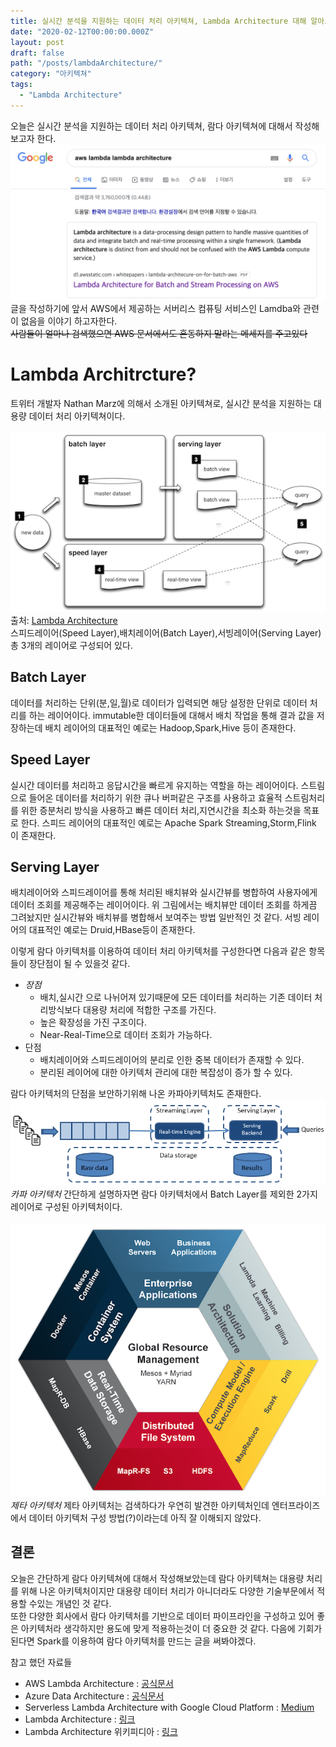 ```yaml
---
title: 실시간 분석을 지원하는 데이터 처리 아키텍쳐, Lambda Architecture 대해 알아보자
date: "2020-02-12T00:00:00.000Z"
layout: post
draft: false
path: "/posts/lambdaArchitecture/"
category: "아키텍쳐"
tags:
  - "Lambda Architecture"
---
```


오늘은 실시간 분석을 지원하는 데이터 처리 아키텍쳐, 람다 아키텍쳐에 대해서 작성해보고자 한다.<br>
![image](googlesearch.png)
글을 작성하기에 앞서 AWS에서 제공하는 서버리스 컴퓨팅 서비스인 Lamdba와 관련이 없음을 이야기 하고자한다.<br>
~~사람들이 얼마나 검색했으면 AWS 문서에서도 혼동하지 말라는 메세지를 주고있다~~<br>

# Lambda Architrcture?
트위터 개발자 Nathan Marz에 의해서 소개된 아키텍쳐로, 실시간 분석을 지원하는 대용량 데이터 처리 아키텍쳐이다.<br><br>
![image2](LambdaArchitrcture.png)<br>
출처: [Lambda Architecture](http://lambda-architecture.net/)<br>
스피드레이어(Speed Layer),배치레이어(Batch Layer),서빙레이어(Serving Layer) 총 3개의 레이어로 구성되어 있다.

## Batch Layer

데이터를 처리하는 단위(분,일,월)로 데이터가 입력되면 해당 설정한 단위로 데이터 처리를 하는 레이어이다.
immutable한 데이터들에 대해서 배치 작업을 통해 결과 값을 저장하는데 배치 레이어의 대표적인 예로는 Hadoop,Spark,Hive 등이 존재한다.

## Speed Layer
실시간 데이터를 처리하고 응답시간을 빠르게 유지하는 역할을 하는 레이어이다.
스트림으로 들어온 데이터를 처리하기 위한 큐나 버퍼같은 구조를 사용하고 효율적 스트림처리를 위한 증분처리 방식을 사용하고
빠른 데이터 처리,지연시간을 최소화 하는것을 목표로 한다.
스피드 레이어의 대표적인 예로는 Apache Spark Streaming,Storm,Flink 이 존재한다.

## Serving Layer
배치레이어와 스피드레이어를 통해 처리된 배치뷰와 실시간뷰를 병합하여 사용자에게 데이터 조회를 제공해주는 레이어이다.
위 그림에서는 배치뷰만 데이터 조회를 하게끔 그려놨지만 실시간뷰와 배치뷰를 병합해서 보여주는 방법 일반적인 것 같다.
서빙 레이어의 대표적인 예로는 Druid,HBase등이 존재한다.

이렇게 람다 아키텍처를 이용하여 데이터 처리 아키텍처를 구성한다면 다음과 같은 항목들이 장단점이 될 수 있을것 같다.
- *장점*
    - 배치,실시간 으로 나뉘어져 있기때문에 모든 데이터를 처리하는 기존 데이터 처리방식보다 대용량 처리에 적합한 구조를 가진다.
    - 높은 확장성을 가진 구조이다.
    - Near-Real-Time으로 데이터 조회가 가능하다.
- 단점
    - 배치레이어와 스피드레이어의 분리로 인한 중복 데이터가 존재할 수 있다.  
    - 분리된 레이어에 대한 아키텍처 관리에 대한 복잡성이 증가 할 수 있다.

람다 아키텍처의 단점을 보안하기위해 나온 카파아키텍처도 존재한다.
![image3](kappa-architecture.png)
_카파 아키텍처_
간단하게 설명하자면 람다 아키텍처에서 Batch Layer를 제외한 2가지 레이어로 구성된 아키텍처이다.<br><br>
![image4](Zeta.png)
_제타 아키텍처_
제타 아키텍처는 검색하다가 우연히 발견한 아키텍처인데 엔터프라이즈에서 데이터 아키텍처 구성 방법(?)이라는데 아직 잘 이해되지 않았다.

## 결론
오늘은 간단하게 람다 아키텍쳐에 대해서 작성해보았는데
람다 아키텍쳐는 대용량 처리를 위해 나온 아키텍처이지만 대용량 데이터 처리가 아니더라도 다양한 기술부문에서 적용할 수있는 개념인 것 같다.<br> 
또한 다양한 회사에서 람다 아키텍처를 기반으로 데이터 파이프라인을 구성하고 있어 좋은 아키텍처라 생각하지만 용도에 맞게 적용하는것이 더 중요한 것 같다.
다음에 기회가 된다면 Spark를 이용하여 람다 아키텍처를 만드는 글을 써봐야겠다.    


참고 했던 자료들
- AWS Lambda Architecture : [공식문서](https://d1.awsstatic.com/whitepapers/lambda-architecure-on-for-batch-aws.pdf)
- Azure Data Architecture : [공식문서](https://docs.microsoft.com/ko-kr/azure/architecture/data-guide/big-data/)
- Serverless Lambda Architecture with Google Cloud Platform : [Medium](https://medium.com/@imrenagi/serverless-lambda-architecture-with-google-cloud-platform-35cb3123206b)
- Lambda Architecture  : [링크](http://lambda-architecture.net/)
- Lambda Architecture 위키피디아 : [링크](https://en.wikipedia.org/wiki/Lambda_architecture)
